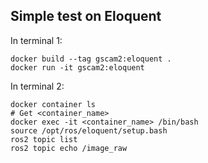 ## Simple test on Eloquent

In terminal 1:
~~~
docker build --tag gscam2:eloquent .
docker run -it gscam2:eloquent
~~~

In terminal 2:
~~~
docker container ls
# Get <container_name>
docker exec -it <container_name> /bin/bash
source /opt/ros/eloquent/setup.bash
ros2 topic list
ros2 topic echo /image_raw
~~~
